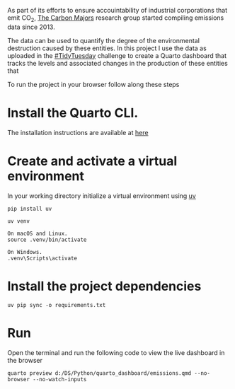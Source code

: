 As part of its efforts to ensure accouintability of industrial corporations that emit
CO<sub>2</sub>, [The Carbon Majors](https://carbonmajors.org/) research group started 
compiling emissions data since 2013.

The data can be used to quantify the degree of the environmental destruction caused by these entities.
In this project I use the data as uploaded in the [#TidyTuesday](https://x.com/hashtag/TidyTuesday?src=hashtag_click) challenge to create 
a Quarto dashboard that tracks the levels and associated changes in the production of these entities that

To run the project in your browser follow along these steps
# Install the Quarto CLI.
The installation instructions are available at [here](https://quarto.org/docs/get-started/)
# Create and activate a virtual environment
In your working directory initialize a virtual environment using [uv](https://github.com/astral-sh/uv)
```
pip install uv

uv venv

On macOS and Linux.
source .venv/bin/activate

On Windows.
.venv\Scripts\activate
```
# Install the project dependencies
```
uv pip sync -o requirements.txt
```
# Run
Open the terminal and run the following code to view the live dashboard in the browser
```
quarto preview d:/DS/Python/quarto_dashboard/emissions.qmd --no-browser --no-watch-inputs
```




